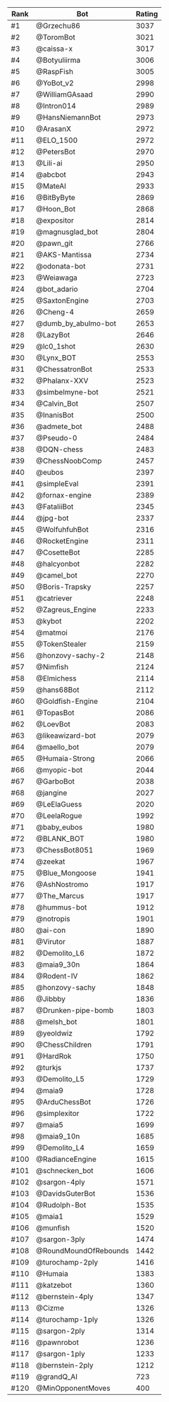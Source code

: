 Rank|Bot|Rating
---|---|---
#1|@Grzechu86|3037
#2|@ToromBot|3021
#3|@caissa-x|3017
#4|@Botyuliirma|3006
#5|@RaspFish|3005
#6|@YoBot_v2|2998
#7|@WilliamGAsaad|2990
#8|@Intron014|2989
#9|@HansNiemannBot|2973
#10|@ArasanX|2972
#11|@ELO_1500|2972
#12|@PetersBot|2970
#13|@Lili-ai|2950
#14|@abcbot|2943
#15|@MateAI|2933
#16|@BitByByte|2869
#17|@Hoon_Bot|2868
#18|@expositor|2814
#19|@magnusglad_bot|2804
#20|@pawn_git|2766
#21|@AKS-Mantissa|2734
#22|@odonata-bot|2731
#23|@Weiawaga|2723
#24|@bot_adario|2704
#25|@SaxtonEngine|2703
#26|@Cheng-4|2659
#27|@dumb_by_abulmo-bot|2653
#28|@LazyBot|2646
#29|@lc0_1shot|2630
#30|@Lynx_BOT|2553
#31|@ChessatronBot|2533
#32|@Phalanx-XXV|2523
#33|@simbelmyne-bot|2521
#34|@Calvin_Bot|2507
#35|@InanisBot|2500
#36|@admete_bot|2488
#37|@Pseudo-0|2484
#38|@DQN-chess|2483
#39|@ChessNoobComp|2457
#40|@eubos|2397
#41|@simpleEval|2391
#42|@fornax-engine|2389
#43|@FataliiBot|2345
#44|@jpg-bot|2337
#45|@WolfuhfuhBot|2316
#46|@RocketEngine|2311
#47|@CosetteBot|2285
#48|@halcyonbot|2282
#49|@camel_bot|2270
#50|@Boris-Trapsky|2257
#51|@catriever|2248
#52|@Zagreus_Engine|2233
#53|@kybot|2202
#54|@matmoi|2176
#55|@TokenStealer|2159
#56|@honzovy-sachy-2|2148
#57|@Nimfish|2124
#58|@Elmichess|2114
#59|@hans68Bot|2112
#60|@Goldfish-Engine|2104
#61|@TopasBot|2086
#62|@LoevBot|2083
#63|@likeawizard-bot|2079
#64|@maello_bot|2079
#65|@Humaia-Strong|2066
#66|@myopic-bot|2044
#67|@GarboBot|2038
#68|@jangine|2027
#69|@LeElaGuess|2020
#70|@LeelaRogue|1992
#71|@baby_eubos|1980
#72|@BLANK_BOT|1980
#73|@ChessBot8051|1969
#74|@zeekat|1967
#75|@Blue_Mongoose|1941
#76|@AshNostromo|1917
#77|@The_Marcus|1917
#78|@hummus-bot|1912
#79|@notropis|1901
#80|@ai-con|1890
#81|@Virutor|1887
#82|@Demolito_L6|1872
#83|@maia9_30n|1864
#84|@Rodent-IV|1862
#85|@honzovy-sachy|1848
#86|@Jibbby|1836
#87|@Drunken-pipe-bomb|1803
#88|@melsh_bot|1801
#89|@yeoldwiz|1792
#90|@ChessChildren|1791
#91|@HardRok|1750
#92|@turkjs|1737
#93|@Demolito_L5|1729
#94|@maia9|1728
#95|@ArduChessBot|1726
#96|@simplexitor|1722
#97|@maia5|1699
#98|@maia9_10n|1685
#99|@Demolito_L4|1659
#100|@RadianceEngine|1615
#101|@schnecken_bot|1606
#102|@sargon-4ply|1571
#103|@DavidsGuterBot|1536
#104|@Rudolph-Bot|1535
#105|@maia1|1529
#106|@munfish|1520
#107|@sargon-3ply|1474
#108|@RoundMoundOfRebounds|1442
#109|@turochamp-2ply|1416
#110|@Humaia|1383
#111|@katzebot|1360
#112|@bernstein-4ply|1347
#113|@Cizme|1326
#114|@turochamp-1ply|1326
#115|@sargon-2ply|1314
#116|@pawnrobot|1236
#117|@sargon-1ply|1233
#118|@bernstein-2ply|1212
#119|@grandQ_AI|723
#120|@MinOpponentMoves|400
